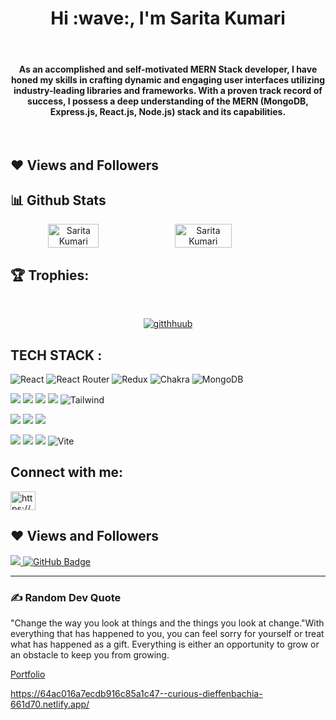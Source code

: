  <h1 align="center">Hi :wave:, I'm Sarita Kumari</h1>
 <br/>
    <h4 align="center">
      
As an accomplished and self-motivated MERN Stack developer, I have honed my skills in crafting dynamic and engaging user interfaces utilizing industry-leading libraries and frameworks. With a proven track record of success, I possess a deep understanding of the MERN (MongoDB, Express.js, React.js, Node.js) stack and its capabilities.
    </h4>
    <br />
 ## ❤ Views and Followers
## :bar_chart: Github Stats
<div align="center" style="display: flex; flex-wrap: nowrap;">
    <img width="40%" src="https://github-readme-stats.vercel.app/api?username=gitthhuub&count_private=true&show_icons=true&theme=onedark" alt="Sarita Kumari" />
    <img width="42.4%" src="http://github-readme-streak-stats.herokuapp.com?user=gitthhuub&theme=onedark&date_format=M%20j%5B%2C%20Y%5D" alt="Sarita Kumari" />
    
</div>

## :trophy: Trophies:
<br/>
<p align="center"> <a href="https://github.com/ryo-ma/github-profile-trophy"><img src="https://github-profile-trophy.vercel.app/?username=gitthhuub&theme=onedark" alt="gitthhuub" /></a> </p>

## TECH STACK :

![React](https://img.shields.io/badge/react-%2320232a.svg?style=for-the-badge&logo=react&logoColor=%2361DAFB) ![React Router](https://img.shields.io/badge/React_Router-CA4245?style=for-the-badge&logo=react-router&logoColor=white) ![Redux](https://img.shields.io/badge/redux-%23593d88.svg?style=for-the-badge&logo=redux&logoColor=white) ![Chakra](https://img.shields.io/badge/chakra-%234ED1C5.svg?style=for-the-badge&logo=chakraui&logoColor=white) ![MongoDB](https://img.shields.io/badge/MongoDB-%234ea94b.svg?style=for-the-badge&logo=mongodb&logoColor=white)

<img src="https://img.shields.io/badge/HTML5-E34F26?style=for-the-badge&logo=html5&logoColor=white"/> <img src="https://img.shields.io/badge/CSS3-1572B6?style=for-the-badge&logo=css3&logoColor=white"/> <img src="https://img.shields.io/badge/JavaScript-323330?style=for-the-badge&logo=javascript&logoColor=F7DF1E"/> <img src="https://img.shields.io/badge/Bootstrap-563D7C?style=for-the-badge&logo=bootstrap&logoColor=white"/>  ![Tailwind](https://img.shields.io/badge/Tailwind_CSS-38B2AC?style=for-the-badge&logo=tailwind-css&logoColor=white)


<img src="https://img.shields.io/badge/Node.js-339933?style=for-the-badge&logo=nodedotjs&logoColor=white"/> <img src="https://img.shields.io/badge/Express.js-000000?style=for-the-badge&logo=express&logoColor=white"/>  <img src="https://img.shields.io/badge/java-%23ED8B00.svg?style=for-the-badge&logo=java&logoColor=white"/>


<img src="https://img.shields.io/badge/npm-CB3837?style=for-the-badge&logo=npm&logoColor=white"/> <img src="https://img.shields.io/badge/GitHub-100000?style=for-the-badge&logo=github&logoColor=white"/>  <img src="https://img.shields.io/badge/GIT-E44C30?style=for-the-badge&logo=git&logoColor=white"/> ![Vite](https://img.shields.io/badge/vite-%23646CFF.svg?style=for-the-badge&logo=vite&logoColor=white)


## Connect with me:
<p align="left">  
<a href="https://www.linkedin.com/in/sarita-kumari-b4487a202/" target="blank"><img align="center" src="https://raw.githubusercontent.com/rahuldkjain/github-profile-readme-generator/master/src/images/icons/Social/linked-in-alt.svg" alt="https://www.linkedin.com/in/sarita-kumari-b4487a202/" height="30" width="40" /></a> 
</p>

## ❤ Views and Followers

<a href="https://github.com/gitthhuub/github-profile-views-counter">
    <img src="https://komarev.com/ghpvc/?username=gitthhuub">
</a>
<a href="https://github.com/gitthhuub?tab=followers"><img src="https://img.shields.io/github/followers/gitthhuub?label=Followers&style=social" alt="GitHub Badge"></a>

 <hr/>


### :writing_hand: Random Dev Quote


"Change the way you look at things and the things you look at change."With everything that has happened to you, you can feel sorry for yourself or treat what has happened as a gift. Everything is either an opportunity to grow or an obstacle to keep you from growing.



<a href="https://64ac016a7ecdb916c85a1c47--curious-dieffenbachia-661d70.netlify.app/">Portfolio</a>

https://64ac016a7ecdb916c85a1c47--curious-dieffenbachia-661d70.netlify.app/
